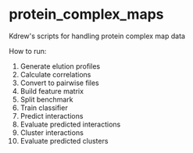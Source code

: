 protein_complex_maps
====================

Kdrew's scripts for handling protein complex map data

How to run:
1. Generate elution profiles 
2. Calculate correlations
3. Convert to pairwise files
4. Build feature matrix
5. Split benchmark
6. Train classifier
7. Predict interactions
8. Evaluate predicted interactions
9. Cluster interactions
10. Evaluate predicted clusters

